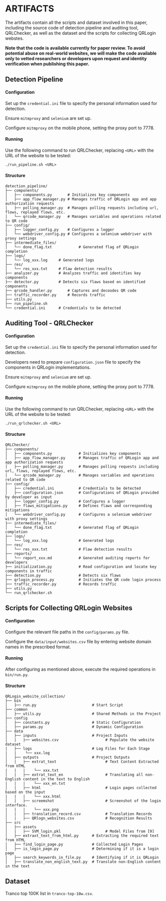 # ARTIFACTS

The artifacts contain all the scripts and dataset involved in this paper, including the source code of detection pipeline and auditing tool, QRLChecker, as well as the dataset and the scripts for collecting QRLogin webstes.

**Note that the code is available currently for paper review. To avoid potential abuse on real-world websites, we will make the code available only to vetted researchers or developers upon request and identity verification when publishing this paper.**



## Detection Pipeline

#### Configuration

Set up the `credential.ini` file to specify the personal information used for detection.

Ensure `mitmproxy` and `selenium` are set up.

Configure `mitmproxy` on the mobile phone, setting the proxy port to 7778.

#### Running

Use the following command to run QRLChecker, replacing `<URL>` with the URL of the website to be tested:

```shell
./run_pipeline.sh <URL>
```

#### Structure

```
detection_pipeline/
├── components/
│   ├── components.py		# Initializes key components 
│   ├── app_flow_manager.py	# Manages traffic of QRLogin app and app authorization requests
│   ├── polling_manager.py	# Manages polling requests including url, flows, replayed flows, etc.
│   └── qrcode_manager.py	# Manages variables and operations related to QR code
├── config/
│   ├── logger_config.py	# Configures a logger
│   └── webdriver_config.py	# Configures a selenium webdriver with proxy settings
├── intermediate_files/
│   └── done_flag.txt            # Generated flag of QRLogin completion
├── logs/
│   └── log_xxx.log		# Generated logs
├── res/
│   └── res_xxx.txt		# Flaw detection results
├── analyzer.py			# Analyzes traffic and identifies key components
├── detector.py			# Detects six flaws based on identified components
├── qrcode_handler.py		# Captures and decoodes QR code
├── traffic_recorder.py		# Records traffic
├── utils.py
├── run_pipeline.sh
└── credential.ini		# Credentials to be detected
```



## Auditing Tool - QRLChecker

#### Configuration

Set up the `credential.ini` file to specify the personal information used for detection.

Developers need to prepare `configuration.json` file to specify the components in QRLogin implementations.

Ensure `mitmproxy` and `selenium` are set up.

Configure `mitmproxy` on the mobile phone, setting the proxy port to 7778.

#### Running

Use the following command to run QRLChecker, replacing `<URL>` with the URL of the website to be tested:

```shell
./run_qrlchecker.sh <URL>
```

#### Structure

```
QRLChecker/
├── components/
│   ├── components.py            # Initializes key components 
│   ├── app_flow_manager.py      # Manages traffic of QRLogin app and app authorization requests
│   ├── polling_manager.py       # Manages polling requests including url, flows, replayed flows, etc.
│   └── qrcode_manager.py        # Manages variables and operations related to QR code
├── config/
│   ├── credential.ini	         # Credentials to be detected
│   ├── configuration.json       # Configurations of QRLogin provided by developer as input
│   ├── logger_config.py         # Configures a logger
│   ├── flaws_mitigations.py     # Defines flaws and corresponding mitigations
│   └── webdriver_config.py      # Configures a selenium webdriver with proxy settings
├── intermediate_files/
│   └── done_flag.txt            # Generated flag of QRLogin completion
├── logs/
│   └── log_xxx.log              # Generated logs
├── res/
│   └── res_xxx.txt              # Flaw detection results
├── reports/
│   └── report_xxx.md            # Generated auditing reports for developers
├── initialization.py            # Read configuration and locate key components in traffic
├── detection.py                 # Detects six flaws
├── qrlogin_process.py           # Initiates the QR code login process
├── traffic_recorder.py          # Records traffic
├── utils.py
└── run_qrlchecker.sh
```



## Scripts for Collecting QRLogin Websites

#### Configuration

Configure the relevant file paths in the `config/params.py` file.

Configure the `data/input/websites.csv` file by entering website domain names in the prescribed format.

#### Running

After configuring as mentioned above, execute the required operations in `bin/run.py`.

#### Structure

```
QRLogin_website_collection/
├── bin
│   ├── run.py                         # Start Script
├── common
│   ├── utils.py                       # Shared Methods in the Project
├── config
│   ├── constants.py                   # Static Configuration
|   ├── params.py                      # Dynamic Configuration
├── data 
│   ├── inputs                         # Project Inputs
│   |   ├── websites.csv                     # Populate the website dataset
|   ├── logs                           # Log Files for Each Stage
|   |    └── xxx.log 
│   ├── outputs                        # Project Outputs
│   |   ├── extrat_text                      # Text Content Extracted from HTML
|   |   |    └── xxx.txt
│   |   ├── extrat_text_en                   # Translating all non-English content in the text to English
|   |   |    └── xxx_en.txt
│   |   ├── html                             # Login pages collected based on the input
|   |   |    └── xxx.html
│   |   ├── screemshot                       # Screenshot of the login interface.
|   |   |    └── xxx.png
│   |   ├── translation_record.csv           # Translation Records
│   |   ├── QRlogn_websites.csv              # Recognition Results
├── src
│   ├── assets  
│   |   ├── SVM_login.pkl                    # Model Files from [9]
│   ├── extraxt_text_from_html.py      # Extracting the required text from HTML
│   ├── find_login_page.py             # Collected Login Pages
│   ├── is_login_page.py               # Determining if it is a login page
│   ├── search_keywords_in_file.py     # Identifying if it is QRLogin
│   ├── translate_non_english_text.py  # Translate non-English content in the text
```


## Dataset

Tranco top 100K list in `tranco-top-10w.csv`.
